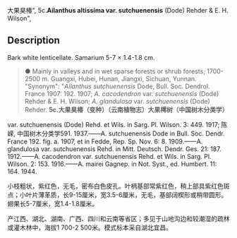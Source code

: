 大果臭椿",
5c.**Ailanthus altissima var. sutchuenensis** (Dode) Rehder & E. H. Wilson",

## Description
Bark white lenticellate. Samarium 5-7 × 1.4-1.8 cm.

> ● Mainly in valleys and in wet sparse forests or shrub forests; 1700-2500 m. Guangxi, Hubei, Hunan, Jiangxi, Sichuan, Yunnan.
  "Synonym": "*Ailanthus sutchuenensis* Dode, Bull. Soc. Dendrol. France 1907: 192. 1907; *A. cacodendron* var. *sutchuenensis* (Dode) Rehder &amp; E. H. Wilson; *A. glandulosa* var. *sutchuenensis* (Dode) Rehder.
**5c.大果臭椿（变种）（云南植物志）大果樗树（中国树木分类学）**

var. sutchuenensis (Dode) Rehd. et Wils. in Sarg. Pl. Wilson. 3: 449. 1917; 陈嵘, 中国树木分类学591. 1937.——A. sutchuenensis Dode in Bull. Soc. Dendr. France 192. fig. a. 1907, et in Fedde, Rep. Sp. Nov. 6: 8. 1909.——A. glandulosa var. sutchuenensis Rehd. in Mitt. Deutsch. Dendr. Ges. 21: 187. 1912.——A. cacodendron var. sutchuenensis Rehd. et Wils. in Sarg. Pl. Wilson. 2: 153. 1916.——A. mairei Gagnep. in Not. Syst., ed. Humbert. 11: 164. 1944.

小枝粗状，紫红色，无毛，密布白色皮孔。叶柄基部常紫红色，稍上部具紫红色斑点；小叶片薄革质，长9-15厘米，宽3.5-6厘米，无毛，基部阔楔形或稍带圆形。翅果长5-7厘米，宽1.4-1.8厘米。

产江西、湖北、湖南、广西、四川和云南等省区；多见于山地沟边和较潮湿的疏林或灌木林中，海拔1 700-2 500米。模式标本采自湖北宜昌。
